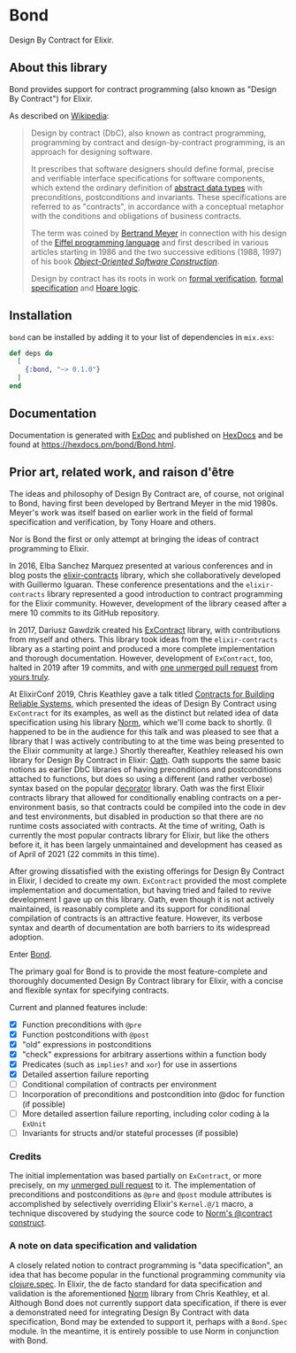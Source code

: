 # Bond

Design By Contract for Elixir.

## About this library

Bond provides support for contract programming (also known as
"Design By Contract") for Elixir.

As described on [Wikipedia](https://en.wikipedia.org/wiki/Design_by_contract):

> Design by contract (DbC), also known as contract programming, programming by
> contract and design-by-contract programming, is an approach for designing
> software.
>
> It prescribes that software designers should define formal, precise and
> verifiable interface specifications for software components, which extend the
> ordinary definition of
> [abstract data types](https://en.wikipedia.org/wiki/Abstract_data_type) with
> preconditions, postconditions and invariants. These specifications are referred
> to as "contracts", in accordance with a conceptual metaphor with the conditions
> and obligations of business contracts.
>
> The term was coined by
> [Bertrand Meyer](https://en.wikipedia.org/wiki/Bertrand_Meyer) in connection
> with his design of the
> [Eiffel programming language](https://en.wikipedia.org/wiki/Eiffel_(programming_language))
> and first described in various articles starting in 1986 and the two successive
> editions (1988, 1997) of his book
> [_Object-Oriented Software Construction_](https://en.wikipedia.org/wiki/Object-Oriented_Software_Construction).
>
> Design by contract has its roots in work on
> [formal verification](https://en.wikipedia.org/wiki/Formal_verification),
> [formal specification](https://en.wikipedia.org/wiki/Formal_specification) and
> [Hoare logic](https://en.wikipedia.org/wiki/Hoare_logic).

## Installation

`bond` can be installed by adding it to your list of dependencies in `mix.exs`:

```elixir
def deps do
  [
    {:bond, "~> 0.1.0"}
  ]
end
```

## Documentation

Documentation is generated with [ExDoc](https://github.com/elixir-lang/ex_doc)
and published on [HexDocs](https://hexdocs.pm/bond/Bond.html) and be found at
<https://hexdocs.pm/bond/Bond.html>.

## Prior art, related work, and raison d'être

The ideas and philosophy of Design By Contract are, of course, not original to
Bond, having first been developed by Bertrand Meyer in the mid 1980s. Meyer's
work was itself based on earlier work in the field of formal specification and
verification, by Tony Hoare and others.

Nor is Bond the first or only attempt at bringing the ideas of contract
programming to Elixir.

In 2016, Elba Sanchez Marquez presented at various conferences and in blog posts
the [elixir-contracts](https://github.com/epsanchezma/elixir-contracts) library,
which she collaboratively developed with Guillermo Iguaran. These conference
presentations and the `elixir-contracts` library represented a good introduction
to contract programming for the Elixir community. However, development of the
library ceased after a mere 10 commits to its GitHub repository.

In 2017, Dariusz Gawdzik created his [ExContract](https://github.com/JDUnity/ex_contract)
library, with contributions from myself and others. This library took ideas from
the `elixir-contracts` library as a starting point and produced a more complete
implementation and thorough documentation. However, development of `ExContract`,
too, halted in 2019 after 19 commits, and with
[one unmerged pull request](https://github.com/JDUnity/ex_contract/pull/4)
from [yours truly](https://github.com/jvoegele).

At ElixirConf 2019, Chris Keathley gave a talk titled
[Contracts for Building Reliable Systems](https://www.youtube.com/watch?v=tpo3JUyVIjQ),
which presented the ideas of Design By Contract using `ExContract` for its
examples, as well as the distinct but related idea of data specification using
his library [Norm](https://github.com/elixir-toniq/norm), which we'll come back
to shortly. (I happened to be in the audience for this talk and was pleased to
see that a library that I was actively contributing to at the time was being
presented to the Elixir community at large.) Shortly thereafter, Keathley
released his own library for Design By Contract in Elixir:
[Oath](https://github.com/keathley/oath). Oath supports the same basic notions
as earlier DbC libraries of having preconditions and postconditions attached to
functions, but does so using a different (and rather verbose) syntax based on
the popular [decorator](https://github.com/arjan/decorator) library. Oath was
the first Elixir contracts library that allowed for conditionally enabling
contracts on a per-environment basis, so that contracts could be compiled into
the code in dev and test environments, but disabled in production so that
there are no runtime costs associated with contracts. At the time of writing,
Oath is currently the most popular contracts library for Elixir, but like the
others before it, it has been largely unmaintained and development has ceased
as of April of 2021 (22 commits in this time).

After growing dissatisfied with the existing offerings for Design By Contract in
Elixir, I decided to create my own. `ExContract` provided the most complete
implementation and documentation, but having tried and failed to revive
development I gave up on this library. Oath, even though it is not actively
maintained, is reasonably complete and its support for conditional compilation
of contracts is an attractive feature. However, its verbose syntax and dearth of
documentation are both barriers to its widespread adoption.

Enter [Bond](https://github.com/jvoegele/bond).

The primary goal for Bond is to provide the most feature-complete and thoroughly
documented Design By Contract library for Elixir, with a concise and flexible
syntax for specifying contracts.

Current and planned features include:

- [x] Function preconditions with `@pre`
- [x] Function postconditions with `@post`
- [x] "old" expressions in postconditions
- [x] "check" expressions for arbitrary assertions within a function body
- [x] Predicates (such as `implies?` and `xor`) for use in assertions
- [x] Detailed assertion failure reporting
- [ ] Conditional compilation of contracts per environment
- [ ] Incorporation of preconditions and postcondition into @doc for function
  (if possible)
- [ ] More detailed assertion failure reporting, including color coding à la `ExUnit`
- [ ] Invariants for structs and/or stateful processes (if possible)

### Credits

The initial implementation was based partially on `ExContract`, or more
precisely, on my
[unmerged pull request](https://github.com/JDUnity/ex_contract/pull/4) to it.
The implementation of preconditions and postconditions as `@pre` and `@post`
module attributes is accomplished by selectively overriding Elixir's
`Kernel.@/1` macro, a technique discovered by studying the source code to
[Norm's @contract construct](https://github.com/elixir-toniq/norm/blob/be1c31bc33ae10723b3d4fe8b9b3a2ffce90b710/lib/norm/contract.ex#L57-L65).

### A note on data specification and validation

A closely related notion to contract programming is "data specification", an
idea that has become popular in the functional programming community via
[clojure.spec](https://clojure.org/about/spec). In Elixir, the de facto standard
for data specification and validation is the aforementioned
[Norm](https://github.com/elixir-toniq/norm) library from Chris Keathley, et al.
Although Bond does not currently support data specification, if there is ever
a demonstrated need for integrating Design By Contract with data specification,
Bond may be extended to support it, perhaps with a `Bond.Spec` module. In the
meantime, it is entirely possible to use Norm in conjunction with Bond.
